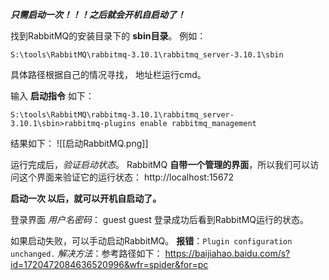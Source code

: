 
***只需启动一次！！！之后就会开机自启动了！***

找到RabbitMQ的安装目录下的 **sbin目录**。
例如：
```  
S:\tools\RabbitMQ\rabbitmq-3.10.1\rabbitmq_server-3.10.1\sbin
```

具体路径根据自己的情况寻找，
地址栏运行cmd。

输入 **启动指令** 如下：
```
S:\tools\RabbitMQ\rabbitmq-3.10.1\rabbitmq_server-3.10.1\sbin>rabbitmq-plugins enable rabbitmq_management
```

结果如下：
![[启动RabbitMQ.png]]

运行完成后，*验证启动状态*。
RabbitMQ **自带一个管理的界面**，所以我们可以访问这个界面来验证它的运行状态：
http://localhost:15672

**启动一次 以后，就可以开机自启动了。**

登录界面 *用户名密码*：
guest
guest
登录成功后看到RabbitMQ运行的状态。


如果启动失败，可以手动启动RabbitMQ。
**报错**：`Plugin configuration unchanged.`
*解决方法*：参考路径如下：
https://baijiahao.baidu.com/s?id=1720472084636520996&wfr=spider&for=pc